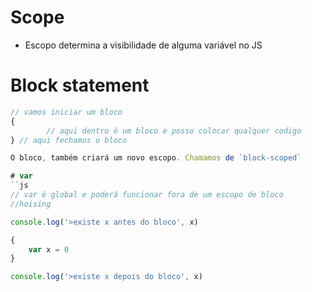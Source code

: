 # Scope

* Escopo determina a visibilidade de alguma variável no JS

# Block statement
```js
// vamos iniciar um bloco
{
        // aqui dentro é um bloco e posso colocar qualquer codigo
} // aqui fechamos o bloco

O bloco, também criará um novo escopo. Chamamos de `block-scoped`

# var
``js
// var é global e poderá funcionar fora de um escopo de bloco
//hoising

console.log('>existe x antes do bloco', x)

{
    var x = 0
}

console.log('>existe x depois do bloco', x)